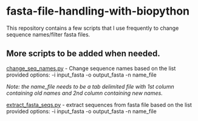 # fasta-file-handling-with-biopython

This repository contains a few scripts that I use frequently to change sequence names/filter fasta files.

## More scripts to be added when needed. 

[change_seq_names.py](change_seq_names.py) - Change sequence names based on the list provided
  options: -i input_fasta -o output_fasta -n name_file

_Note: the name_file needs to be a tab delimited file with 1st column containing old names and 2nd column containing new names._

[extract_fasta_seqs.py](extract_fasta_seqs.py) - extract sequences from fasta file based on the list provided
  options: -i input_fasta -o output_fasta -n name_file
